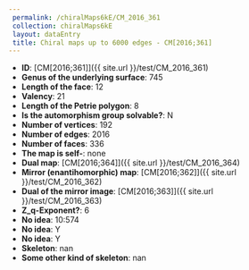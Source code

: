 ```yaml
--- 
 permalink: /chiralMaps6kE/CM_2016_361 
 collection: chiralMaps6kE
 layout: dataEntry
 title: Chiral maps up to 6000 edges - CM[2016;361]
---
```


- **ID**: [CM[2016;361]]({{ site.url }}/test/CM_2016_361)
- **Genus of the underlying surface**: 745
- **Length of the face**: 12
- **Valency**: 21
- **Length of the Petrie polygon**: 8
- **Is the automorphism group solvable?**: N
- **Number of vertices**: 192
- **Number of edges**: 2016
- **Number of faces**: 336
- **The map is self-**: none
- **Dual map**: [CM[2016;364]]({{ site.url }}/test/CM_2016_364)
- **Mirror (enantihomorphic) map**: [CM[2016;362]]({{ site.url }}/test/CM_2016_362)
- **Dual of the mirror image**: [CM[2016;363]]({{ site.url }}/test/CM_2016_363)
- **Z_q-Exponent?**: 6
- **No idea**:  10:574
- **No idea**: Y
- **No idea**: Y
- **Skeleton**: nan
- **Some other kind of skeleton**: nan
